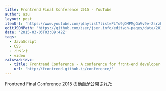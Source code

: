 ```yaml
---
title: Frontrend Final Conference 2015 - YouTube
author: azu
layout: post
itemUrl: 'https://www.youtube.com/playlist?list=PLTo9gQMPMgGaVv9e-ZsrzhWvu5BgyWpi-'
editJSONPath: 'https://github.com/jser/jser.info/edit/gh-pages/data/2015/03/index.json'
date: '2015-03-03T03:09:42Z'
tags:
  - JavaScript
  - CSS
  - イベント
  - video
relatedLinks:
  - title: Frontrend Conference - A conference for front-end developer(2015年2月21日開催)
    url: 'http://frontrend.github.io/conference/'
---
```

Frontrend Final Conference 2015 の動画が公開された
